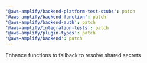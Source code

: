 ```yaml
---
'@aws-amplify/backend-platform-test-stubs': patch
'@aws-amplify/backend-function': patch
'@aws-amplify/backend-auth': patch
'@aws-amplify/integration-tests': patch
'@aws-amplify/plugin-types': patch
'@aws-amplify/backend': patch
---
```


Enhance functions to fallback to resolve shared secrets
